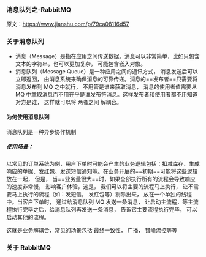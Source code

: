 ### 消息队列之-RabbitMQ



原文：<https://www.jianshu.com/p/79ca08116d57>



### 关于消息队列

-   消息（Message）是指在应用之间传送数据。消息可以非常简单，比如只包含文本的字符串，也可以更加复杂， 可能包含嵌入对象。
-   消息队列（Message Queue）是一种应用之间的通讯方式， 消息发送后可以立即返回， 由消息系统来确保消息的可靠传递。消息的==发布者==只需要将消息发布到 MQ 之中就行， 不用管是谁来获取消息， 消息的使用者值需要从 MQ 中拿取消息而不用在乎是谁发布符消息。这样发布者和使用者都不用知道对方是谁， 这样就可以将 两者之间 解耦合。



#### 为何使用消息队列

消息队列是一种异步协作机制

##### 使用场景：

以常见的订单系统为例，用户下单时可能会产生的业务逻辑包括：扣减库存、生成响应的单据、发红包、发送短信通知等。在业务开展的==初期==可能将这些逻辑放在一起， 但是， 当==业务量很大==时，如果全部执行所有的流程会导致响应的速度非常慢， 影响客户体验，这是， 我们可以将主要的流程马上执行， 让不需要马上执行的流程（如：发短信， 发红包等）剔除出来， 放在一个单独的线程中。当客户下单时， 通过给消息队列 MQ 发送一条消息， 让启动主流程，等主流程执行完毕之后，给消息队列再发送一条消息， 告诉它主要流程执行完毕， 可以启动其他的流程。



这就是业务解耦合，常见的场景包括 最终一致性，  广播， 错峰流控等等



### 关于 RabbitMQ



